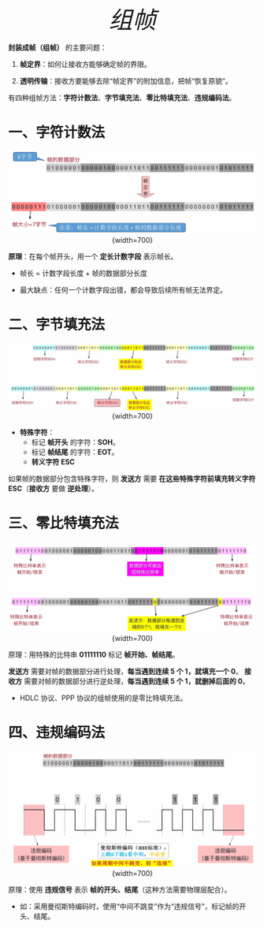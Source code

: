 <font size = 9>$$组帧$$</font>


**封装成帧（组帧）** 的主要问题：
1. **帧定界**：如何让接收方能够确定帧的界限。

2. **透明传输**：接收方要能够去除“帧定界”的附加信息，把帧“恢复原貌”。

有四种组帧方法：**字符计数法**、**字节填充法**、**零比特填充法**、**违规编码法**。



# 一、字符计数法

<div align=center>

![](./图片/字符计数法.png){width=700}
</div>

**原理**：在每个帧开头，用一个 **定长计数字段** 表示帧长。

- 帧长 = 计数字段长度 + 帧的数据部分长度

- 最大缺点：任何一个计数字段出错，都会导致后续所有帧无法界定。





# 二、字节填充法

<div align=center>

![](./图片/字节填充法.png){width=700}
</div>

- **特殊字符**：
  - 标记 **帧开头** 的字符：**SOH**。
  - 标记 **帧结尾** 的字符：**EOT**。
  - **转义字符 ESC**

如果帧的数据部分包含特殊字符，则 **发送方** 需要 **在这些特殊字符前填充转义字符 ESC**（**接收方** 要做 **逆处理**）。





# 三、零比特填充法

<div align=center>

![](./图片/零比特填充法.png){width=700}
</div>

原理：用特殊的比特串 **01111110** 标记 **帧开始、帧结尾**。

**发送方** 需要对帧的数据部分进行处理，**每当遇到连续 5 个 1，就填充一个 0**。
**接收方** 需要对帧的数据部分进行逆处理，**每当遇到连续 5 个 1，就删掉后面的 0**。

- HDLC 协议、PPP 协议的组帧使用的是零比特填充法。





# 四、违规编码法

<div align=center>

![](./图片/违规编码法.png){width=700}
</div>

原理：使用 **违规信号** 表示 **帧的开头、结尾**（这种方法需要物理层配合）。
- 如：采用曼彻斯特编码时，使用“中间不跳变”作为“违规信号”，标记帧的开头、结尾。